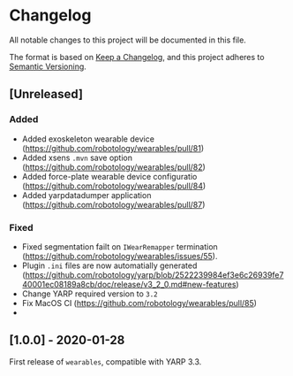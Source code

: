 # Changelog
All notable changes to this project will be documented in this file.

The format is based on [Keep a Changelog](https://keepachangelog.com/en/1.0.0/),
and this project adheres to [Semantic Versioning](https://semver.org/spec/v2.0.0.html).

## [Unreleased]

### Added
- Added exoskeleton wearable device (https://github.com/robotology/wearables/pull/81)
- Added xsens `.mvn` save option (https://github.com/robotology/wearables/pull/82)
- Added force-plate wearable device configuratio (https://github.com/robotology/wearables/pull/84)
- Added yarpdatadumper application (https://github.com/robotology/wearables/pull/87)

### Fixed 
- Fixed segmentation failt on `IWearRemapper` termination (https://github.com/robotology/wearables/issues/55).
- Plugin `.ini` files are now automatially generated (https://github.com/robotology/yarp/blob/2522239984ef3e6c26939fe740001ec08189a8cb/doc/release/v3_2_0.md#new-features)
- Change YARP required version to `3.2`
- Fix MacOS CI (https://github.com/robotology/wearables/pull/85)
- 

## [1.0.0] - 2020-01-28

First release of `wearables`, compatible with YARP 3.3.
